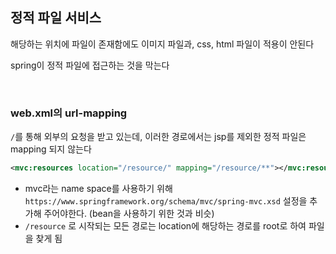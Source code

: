 ## 정적 파일 서비스

해당하는 위치에 파일이 존재함에도 이미지 파일과, css, html 파일이 적용이 안된다

spring이 정적 파일에 접근하는 것을 막는다

<br>

### web.xml의 url-mapping

`/`를 통해 외부의 요청을 받고 있는데, 이러한 경로에서는 jsp를 제외한 정적 파일은 mapping 되지 않는다

```xml
<mvc:resources location="/resource/" mapping="/resource/**"></mvc:resources>
```

- mvc라는 name space를 사용하기 위해 `https://www.springframework.org/schema/mvc/spring-mvc.xsd` 설정을 추가해 주어야한다. (bean을 사용하기 위한 것과 비슷)
- `/resource` 로 시작되는 모든 경로는 location에 해당하는 경로를 root로 하여 파일을 찾게 됨